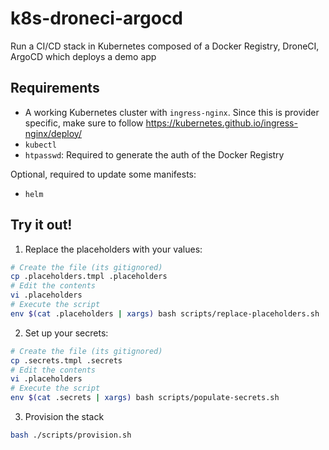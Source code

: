 # k8s-droneci-argocd
Run a CI/CD stack in Kubernetes composed of a Docker Registry, DroneCI, ArgoCD which deploys a demo app

## Requirements

- A working Kubernetes cluster with `ingress-nginx`.
  Since this is provider specific, make sure to follow https://kubernetes.github.io/ingress-nginx/deploy/
- `kubectl`
- `htpasswd`: Required to generate the auth of the Docker Registry

Optional, required to update some manifests:
- `helm`

## Try it out!

1. Replace the placeholders with your values:

```bash
# Create the file (its gitignored)
cp .placeholders.tmpl .placeholders
# Edit the contents
vi .placeholders
# Execute the script
env $(cat .placeholders | xargs) bash scripts/replace-placeholders.sh
```

2. Set up your secrets:

```bash
# Create the file (its gitignored)
cp .secrets.tmpl .secrets
# Edit the contents
vi .placeholders
# Execute the script
env $(cat .secrets | xargs) bash scripts/populate-secrets.sh
```

3. Provision the stack

```bash
bash ./scripts/provision.sh
```